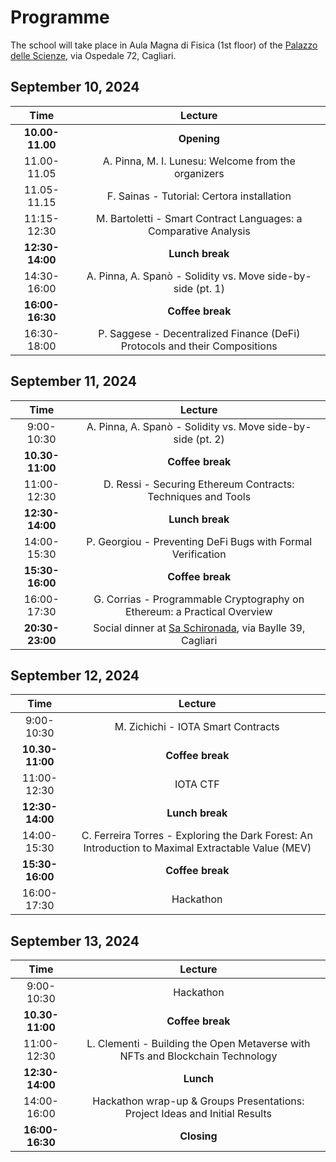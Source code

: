 # Programme

The school will take place in Aula Magna di Fisica (1st floor) of the [Palazzo delle Scienze](https://goo.gl/maps/w5PtoZ6fbqUs6ToS9), via Ospedale 72, Cagliari.

## September 10, 2024

| Time   | Lecture |
| :---: | :---: |
| **10.00-11.00** | **Opening** |
| 11.00-11.05 | A. Pinna, M. I. Lunesu: Welcome from the organizers|
| 11.05-11.15 | F. Sainas - Tutorial: Certora installation|
| 11:15-12:30 | M. Bartoletti - Smart Contract Languages: a Comparative Analysis |
| **12:30-14:00** | **Lunch break** |
| 14:30-16:00 | A. Pinna, A. Spanò - Solidity vs. Move side-by-side (pt. 1) | 
| **16:00-16:30** | **Coffee break** |
| 16:30-18:00 | P. Saggese - Decentralized Finance (DeFi) Protocols and their Compositions |

## September 11, 2024

| Time   | Lecture |
| :---: | :---: |
| 9:00-10:30 | A. Pinna, A. Spanò - Solidity vs. Move side-by-side (pt. 2) | 
| **10.30-11:00** | **Coffee break** | 
| 11:00-12:30 | D. Ressi - Securing Ethereum Contracts: Techniques and Tools |
| **12:30-14:00** | **Lunch break** |
| 14:00-15:30 | P. Georgiou - Preventing DeFi Bugs with Formal Verification |
| **15:30-16:00** | **Coffee break** |
| 16:00-17:30 | G. Corrias - Programmable Cryptography on Ethereum: a Practical Overview |
| **20:30-23:00** | Social dinner at [Sa Schironada](https://www.saschironada.it/ristorante/), via Baylle 39, Cagliari |

## September 12, 2024

| Time   | Lecture |
| :---: | :---: |
| 9:00-10:30 | M. Zichichi - IOTA Smart Contracts | 
| **10.30-11:00** | **Coffee break** | 
| 11:00-12:30 | IOTA CTF |
| **12:30-14:00** | **Lunch break** |
| 14:00-15:30 | C. Ferreira Torres - Exploring the Dark Forest: An Introduction to Maximal Extractable Value (MEV) |
| **15:30-16:00** | **Coffee break** |
| 16:00-17:30 | Hackathon |

## September 13, 2024

| Time   | Lecture |
| :---: | :---: |
| 9:00-10:30 | Hackathon | 
| **10.30-11:00** | **Coffee break** | 
| 11:00-12:30 | L. Clementi - Building the Open Metaverse with NFTs and Blockchain Technology |
| **12:30-14:00** | **Lunch** |
| 14:00-16:00 | Hackathon wrap-up & Groups Presentations: Project Ideas and Initial Results |
| **16:00-16:30** | **Closing** |
